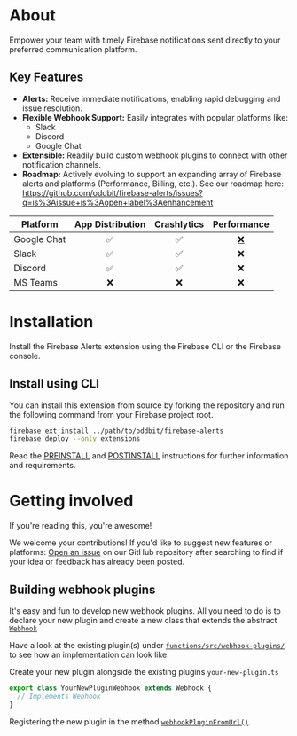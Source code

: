 # About
Empower your team with timely Firebase notifications sent directly to your preferred communication platform.

## Key Features

* **Alerts:** Receive immediate notifications, enabling rapid debugging and issue resolution.
* **Flexible Webhook Support:** Easily integrates with popular platforms like:
    * Slack 
    * Discord
    * Google Chat 
* **Extensible:** Readily build custom webhook plugins to connect with other notification channels. 
* **Roadmap:**  Actively evolving to support an expanding array of  Firebase alerts and platforms (Performance, Billing, etc.). See our roadmap here: https://github.com/oddbit/firebase-alerts/issues?q=is%3Aissue+is%3Aopen+label%3Aenhancement



| Platform    | App Distribution | Crashlytics | Performance |
| ----------- | :--------------: | :---------: | :---------: |
| Google Chat | ✅  | ✅ | [❌](https://github.com/oddbit/firebase-alerts/issues/1) | 
| Slack       | ✅  | ✅ | ❌ | 
| Discord     | ✅  | ✅ | ❌ | 
| MS Teams    | ❌  | ❌ | ❌ | 

# Installation

Install the Firebase Alerts extension using the Firebase CLI or the Firebase console. 

## Install using CLI
You can install this extension from source by forking the repository and run the 
following command from your Firebase project root.

```bash
firebase ext:install ../path/to/oddbit/firebase-alerts
firebase deploy --only extensions
```

Read the [PREINSTALL](./PREINSTALL.md) and [POSTINSTALL](./POSTINSTALL.md) instructions 
for further information and requirements.


# Getting involved
If you're reading this, you're awesome! 

We welcome your contributions! If you'd like to suggest new features or platforms: 
[Open an issue](https://github.com/oddbit/firebase-alerts/issues/new) on our GitHub repository 
after searching to find if your idea or feedback has already been posted.

## Building webhook plugins
It's easy and fun to develop new webhook plugins. All you need to do is to 
declare your new plugin and create a new class that extends the abstract 
[`Webhook`](./functions/src/models/webhook.ts)

Have a look at the existing plugin(s) under [`functions/src/webhook-plugins/`](https://github.com/oddbit/firebase-alerts/tree/main/functions/src/webhook-plugins)
to see how an implementation can look like. 

Create your new plugin alongside the existing plugins `your-new-plugin.ts`

```typescript
export class YourNewPluginWebhook extends Webhook {
  // Implements Webhook
}
```

Registering the new plugin in the method [`webhookPluginFromUrl()`](https://github.com/oddbit/firebase-alerts/blob/main/functions/src/alerts/crashlytics.ts). 

